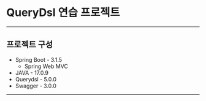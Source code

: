 # QueryDsl 연습 프로젝트
---

## 프로젝트 구성
+ Spring Boot - 3.1.5
    + Spring Web MVC
+ JAVA - 17.0.9
+ Querydsl - 5.0.0
+ Swagger - 3.0.0

---
